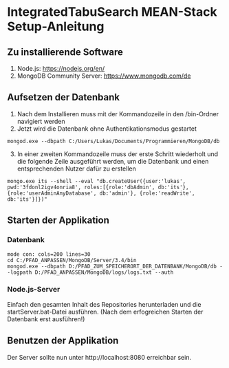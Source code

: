# IntegratedTabuSearch MEAN-Stack Setup-Anleitung

## Zu installierende Software
1. Node.js: https://nodejs.org/en/
2. MongoDB Community Server: https://www.mongodb.com/de

## Aufsetzen der Datenbank
1. Nach dem Installieren muss mit der Kommandozeile in den /bin-Ordner navigiert werden
2. Jetzt wird die Datenbank ohne Authentikationsmodus gestartet

```
mongod.exe --dbpath C:/Users/Lukas/Documents/Programmieren/MongoDB/db
```

3. In einer zweiten Kommandozeile muss der erste Schritt wiederholt und die folgende Zeile ausgeführt werden, um die Datenbank und einen entsprechenden Nutzer dafür zu erstellen

```
mongo.exe its --shell --eval "db.createUser({user:'lukas', pwd:'3fdonl2igv4onria8', roles:[{role:'dbAdmin', db:'its'}, {role:'userAdminAnyDatabase', db:'admin'}, {role:'readWrite', db:'its'}]})"
```

## Starten der Applikation
### Datenbank
```
mode con: cols=200 lines=30
cd C:/PFAD_ANPASSEN/MongoDB/Server/3.4/bin 
mongod.exe --dbpath D:/PFAD_ZUM_SPEICHERORT_DER_DATENBANK/MongoDB/db --logpath D:/PFAD_ANPASSEN/MongoDB/logs/logs.txt --auth
```

### Node.js-Server
Einfach den gesamten Inhalt des Repositories herunterladen und die startServer.bat-Datei ausführen.
(Nach dem erfogreichen Starten der Datenbank erst ausführen!)

## Benutzen der Applikation
Der Server sollte nun unter http://localhost:8080 erreichbar sein.
